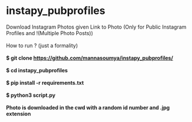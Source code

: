 # instapy_pubprofiles
Download Instagram Photos given Link to Photo (Only for Public Instagram Profiles and !(Multiple Photo Posts))
<br></br>
How to run ? (just a formality)
<br></br>
<b>$ git clone https://github.com/mannasoumya/instapy_pubprofiles/</b> 
<br></br>
<b>$ cd instapy_pubprofiles</b>
<br></br>
<b>$ pip install -r requirements.txt</b>
<br></br>
<b>$ python3 script.py</b>
<br></br>
<b>Photo is downloaded in the cwd with a random id number and .jpg extension</b>


